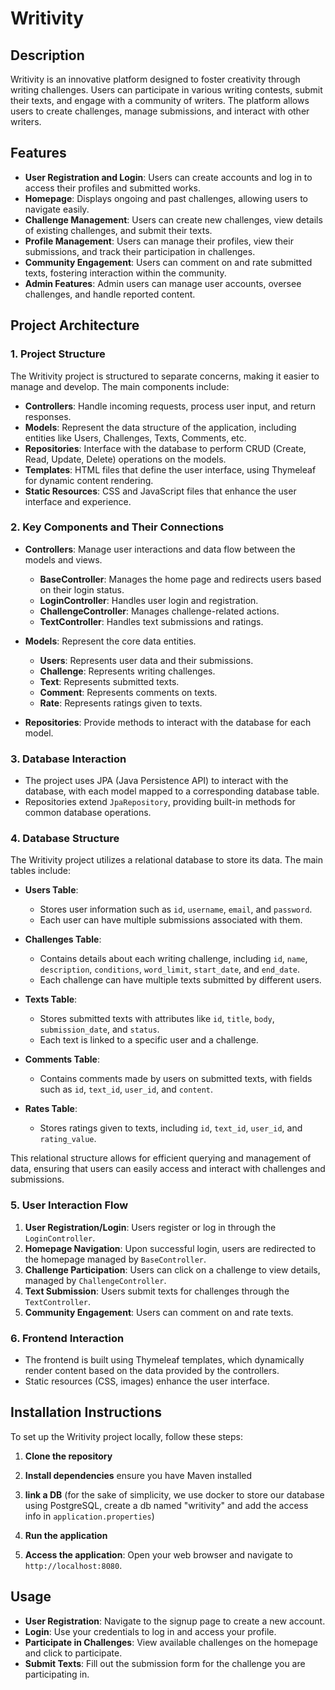 # Writivity

## Description
Writivity is an innovative platform designed to foster creativity through writing challenges. Users can participate in various writing contests, submit their texts, and engage with a community of writers. The platform allows users to create challenges, manage submissions, and interact with other writers.

## Features
- **User  Registration and Login**: Users can create accounts and log in to access their profiles and submitted works.
- **Homepage**: Displays ongoing and past challenges, allowing users to navigate easily.
- **Challenge Management**: Users can create new challenges, view details of existing challenges, and submit their texts.
- **Profile Management**: Users can manage their profiles, view their submissions, and track their participation in challenges.
- **Community Engagement**: Users can comment on and rate submitted texts, fostering interaction within the community.
- **Admin Features**: Admin users can manage user accounts, oversee challenges, and handle reported content.

## Project Architecture

### 1. Project Structure
The Writivity project is structured to separate concerns, making it easier to manage and develop. The main components include:
- **Controllers**: Handle incoming requests, process user input, and return responses.
- **Models**: Represent the data structure of the application, including entities like Users, Challenges, Texts, Comments, etc.
- **Repositories**: Interface with the database to perform CRUD (Create, Read, Update, Delete) operations on the models.
- **Templates**: HTML files that define the user interface, using Thymeleaf for dynamic content rendering.
- **Static Resources**: CSS and JavaScript files that enhance the user interface and experience.

### 2. Key Components and Their Connections
- **Controllers**: Manage user interactions and data flow between the models and views.
  - **BaseController**: Manages the home page and redirects users based on their login status.
  - **LoginController**: Handles user login and registration.
  - **ChallengeController**: Manages challenge-related actions.
  - **TextController**: Handles text submissions and ratings.

- **Models**: Represent the core data entities.
  - **Users**: Represents user data and their submissions.
  - **Challenge**: Represents writing challenges.
  - **Text**: Represents submitted texts.
  - **Comment**: Represents comments on texts.
  - **Rate**: Represents ratings given to texts.

- **Repositories**: Provide methods to interact with the database for each model.

### 3. Database Interaction
- The project uses JPA (Java Persistence API) to interact with the database, with each model mapped to a corresponding database table.
- Repositories extend `JpaRepository`, providing built-in methods for common database operations.

### 4. Database Structure
The Writivity project utilizes a relational database to store its data. The main tables include:

- **Users Table**: 
  - Stores user information such as `id`, `username`, `email`, and `password`.
  - Each user can have multiple submissions associated with them.

- **Challenges Table**: 
  - Contains details about each writing challenge, including `id`, `name`, `description`, `conditions`, `word_limit`, `start_date`, and `end_date`.
  - Each challenge can have multiple texts submitted by different users.

- **Texts Table**: 
  - Stores submitted texts with attributes like `id`, `title`, `body`, `submission_date`, and `status`.
  - Each text is linked to a specific user and a challenge.

- **Comments Table**: 
  - Contains comments made by users on submitted texts, with fields such as `id`, `text_id`, `user_id`, and `content`.

- **Rates Table**: 
  - Stores ratings given to texts, including `id`, `text_id`, `user_id`, and `rating_value`.

This relational structure allows for efficient querying and management of data, ensuring that users can easily access and interact with challenges and submissions.


### 5. User Interaction Flow
1. **User  Registration/Login**: Users register or log in through the `LoginController`.
2. **Homepage Navigation**: Upon successful login, users are redirected to the homepage managed by `BaseController`.
3. **Challenge Participation**: Users can click on a challenge to view details, managed by `ChallengeController`.
4. **Text Submission**: Users submit texts for challenges through the `TextController`.
5. **Community Engagement**: Users can comment on and rate texts.

### 6. Frontend Interaction
- The frontend is built using Thymeleaf templates, which dynamically render content based on the data provided by the controllers.
- Static resources (CSS, images) enhance the user interface.

## Installation Instructions
To set up the Writivity project locally, follow these steps:

1. **Clone the repository**

2. **Install dependencies**
  ensure you have Maven installed

3. **link a DB** (for the sake of simplicity, we use docker to store our database using PostgreSQL, create a db named "writivity" and add the access info in `application.properties`)

4. **Run the application**

5. **Access the application**:
   Open your web browser and navigate to `http://localhost:8080`.

## Usage
- **User  Registration**: Navigate to the signup page to create a new account.
- **Login**: Use your credentials to log in and access your profile.
- **Participate in Challenges**: View available challenges on the homepage and click to participate.
- **Submit Texts**: Fill out the submission form for the challenge you are participating in.

